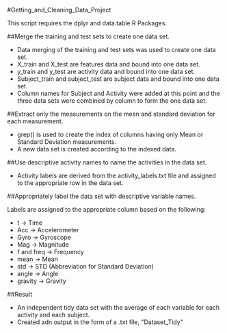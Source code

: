 #Getting_and_Cleaning_Data_Project

This script requires the dplyr and data.table R Packages.

##Merge the training and test sets to create one data set.

- Data merging of the training and test sets was used to create one data set.
- X_train and X_test are features data and bound into one data set.
- y_train and y_test are activity data and bound into one data set.
- Subject_train and subject_test are subject data and bound into one data set.
- Column names for Subject and Activity were added at this point and the three data sets were combined by column to form the one data set.

##Extract only the measurements on the mean and standard deviation for each measurement.

- grep() is used to create the index of columns having only Mean or Standard Deviation measurements.
- A new data set is created according to the indexed data.

##Use descriptive activity names to name the activities in the data set.

- Activity labels are derived from the activity_labels.txt file and assigned to the appropriate row in the data set.

##Appropriately label the data set with descriptive variable names.

Labels are assigned to the appropriate column based on the following:

- t -> Time
- Acc -> Accelerometer
- Gyro -> Gyroscope
- Mag -> Magnitude
- f and freq -> Frequency
- mean -> Mean
- std -> STD (Abbreviation for Standard Deviation)
- angle -> Angle
- gravity -> Gravity

##Result

- An independent tidy data set with the average of each variable for each activity and each subject.
- Created adn output in the form of a .txt file, "Dataset_Tidy"
